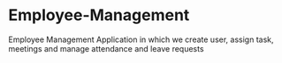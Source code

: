 # Employee-Management
Employee Management Application in which we create user, assign task, meetings and manage attendance and leave requests
